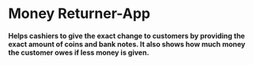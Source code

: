 # Money Returner-App
#### Helps cashiers to give the exact change to customers by providing the exact amount of coins and bank notes. It also shows how much money the customer owes if less money is given.
